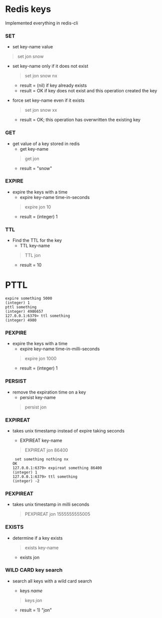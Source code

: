 # Redis keys

Implemented everything in redis-cli

### SET

*   set key-name value
>   set jon snow

*   set key-name only if it does not exist

    >   set jon snow nx

    *   result = (nil) if key already exists
    *   result = OK if key does not exist and this operation created the key

*   force set key-name even if it exists

    >   set jon snow xx

    *   result = OK; this operation has overwritten the existing key

### GET

*   get value of a key stored in redis
    *   get key-name
    >   get jon
    *   result = "snow"

### EXPIRE

*   expire the keys with a time
    *   expire key-name time-in-seconds
    >   expire jon 10
    *   result = (integer) 1

### TTL
*   Find the TTL for the key
    *   TTL key-name
    >   TTL jon
    *   result = 10

# PTTL
```
expire something 5000
(integer) 1
pttl something
(integer) 4986657
127.0.0.1:6379> ttl something
(integer) 4980
```
### PEXPIRE
*   expire the keys with a time
    *   expire key-name time-in-milli-seconds
    >   expire jon 1000
    *   result = (integer) 1

### PERSIST

*   remove the expiration time on a key
    *   persist key-name
    >   persist jon

### EXPIREAT

*   takes unix timestamp instead of expire taking seconds
    *   EXPIREAT key-name <time>
    >   EXPIREAT jon 86400

    ```
     set something nothing nx
    OK
    127.0.0.1:6379> expireat something 86400
    (integer) 1
    127.0.0.1:6379> ttl something
    (integer) -2
    ```

### PEXPIREAT
*   takes unix timestamp in milli seconds
    >   PEXPIREAT jon 1555555555005
### EXISTS

*   determine if a key exists

    > exists key-name
    *   exists jon

### WILD CARD key search

*   search all keys with a wild card search

    *   keys *name*
    >   keys *jon*
    *   result = 1) "jon"


